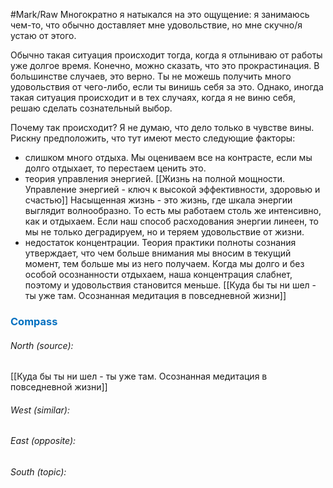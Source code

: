 #Mark/Raw
Многократно я натыкался на это ощущение: я занимаюсь чем-то, что обычно доставляет мне удовольствие, но мне скучно/я устаю от этого. 

Обычно такая ситуация происходит тогда, когда я отлыниваю от работы уже долгое время. Конечно, можно сказать, что это прокрастинация. В большинстве случаев, это верно. Ты не можешь получить много удовольствия от чего-либо, если ты винишь себя за это. Однако, иногда такая ситуация происходит и в тех случаях, когда я не виню себя, решаю сделать сознательный выбор. 

Почему так происходит? Я не думаю, что дело только в чувстве вины. Рискну предположить, что тут имеют место следующие факторы:
- слишком много отдыха. Мы оцениваем все на контрасте, если мы долго отдыхает, то перестаем ценить это.
- теория управления энергией. [[Жизнь на полной мощности. Управление энергией - ключ к высокой эффективности, здоровью и счастью]] Насыщенная жизнь - это жизнь, где шкала энергии выглядит волнообразно. То есть мы работаем столь же интенсивно, как и отдыхаем. Если наш способ расходования энергии линеен, то мы не только деградируем, но и теряем удовольствие от жизни.
- недостаток концентрации. Теория практики полноты сознания утверждает, что чем больше внимания мы вносим в текущий момент, тем больше мы из него получаем. Когда мы долго и без особой осознанности отдыхаем, наша концентрация слабнет, поэтому и удовольствия становится меньше. [[Куда бы ты ни шел - ты уже там. Осознанная медитация в повседневной жизни]]





### <span style="color:#0070c0">Compass</span>
###### North (source):
[[Куда бы ты ни шел - ты уже там. Осознанная медитация в повседневной жизни]]

###### West (similar):


###### East (opposite):


###### South (topic):

